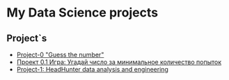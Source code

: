 # My Data Science projects

<!-- From the [SkillFactory Data Science course](https://skillfactory.ru/data-scientist). -->

## Project`s

* [Project-0 "Guess the number"](https://github.com/Serg-NSD/SkillFactory-Data_Science/tree/4adadd3f975d1dc101172a7812d264df9761659f/Project-0)
* [Проект 0.1 Игра: Угадай число за минимальное количество попыток](https://github.com/Serg-NSD/sf_data_science/tree/main/project_0.1)
* [Project-1: HeadHunter data analysis and engineering](https://github.com/Serg-NSD/sf_data_science/tree/main/project_1)

<!-- ## Ссылки на резюме -->
